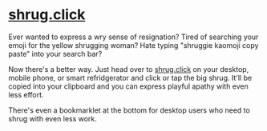 # [shrug.click](https://shrug.click)

Ever wanted to express a wry sense of resignation? Tired of searching your emoji for the yellow shrugging woman? Hate typing "shruggie kaomoji copy paste" into your search bar?

Now there's a better way. Just head over to [shrug.click](https://shrug.click) on your desktop, mobile phone, or smart refridgerator and click or tap the big shrug. It'll be copied into your clipboard and you can express playful apathy with even less effort.

There's even a bookmarklet at the bottom for desktop users who need to shrug with even less work.

